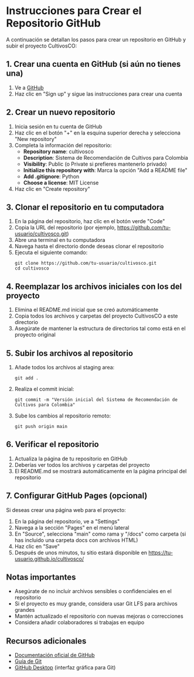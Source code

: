 # Instrucciones para Crear el Repositorio GitHub

A continuación se detallan los pasos para crear un repositorio en GitHub y subir el proyecto CultivosCO:

## 1. Crear una cuenta en GitHub (si aún no tienes una)

1. Ve a [GitHub](https://github.com/)
2. Haz clic en "Sign up" y sigue las instrucciones para crear una cuenta

## 2. Crear un nuevo repositorio

1. Inicia sesión en tu cuenta de GitHub
2. Haz clic en el botón "+" en la esquina superior derecha y selecciona "New repository"
3. Completa la información del repositorio:
   - **Repository name**: cultivosco
   - **Description**: Sistema de Recomendación de Cultivos para Colombia
   - **Visibility**: Public (o Private si prefieres mantenerlo privado)
   - **Initialize this repository with**: Marca la opción "Add a README file"
   - **Add .gitignore**: Python
   - **Choose a license**: MIT License
4. Haz clic en "Create repository"

## 3. Clonar el repositorio en tu computadora

1. En la página del repositorio, haz clic en el botón verde "Code"
2. Copia la URL del repositorio (por ejemplo, https://github.com/tu-usuario/cultivosco.git)
3. Abre una terminal en tu computadora
4. Navega hasta el directorio donde deseas clonar el repositorio
5. Ejecuta el siguiente comando:
   ```
   git clone https://github.com/tu-usuario/cultivosco.git
   cd cultivosco
   ```

## 4. Reemplazar los archivos iniciales con los del proyecto

1. Elimina el README.md inicial que se creó automáticamente
2. Copia todos los archivos y carpetas del proyecto CultivosCO a este directorio
3. Asegúrate de mantener la estructura de directorios tal como está en el proyecto original

## 5. Subir los archivos al repositorio

1. Añade todos los archivos al staging area:
   ```
   git add .
   ```
2. Realiza el commit inicial:
   ```
   git commit -m "Versión inicial del Sistema de Recomendación de Cultivos para Colombia"
   ```
3. Sube los cambios al repositorio remoto:
   ```
   git push origin main
   ```

## 6. Verificar el repositorio

1. Actualiza la página de tu repositorio en GitHub
2. Deberías ver todos los archivos y carpetas del proyecto
3. El README.md se mostrará automáticamente en la página principal del repositorio

## 7. Configurar GitHub Pages (opcional)

Si deseas crear una página web para el proyecto:

1. En la página del repositorio, ve a "Settings"
2. Navega a la sección "Pages" en el menú lateral
3. En "Source", selecciona "main" como rama y "/docs" como carpeta (si has incluido una carpeta docs con archivos HTML)
4. Haz clic en "Save"
5. Después de unos minutos, tu sitio estará disponible en https://tu-usuario.github.io/cultivosco/

## Notas importantes

- Asegúrate de no incluir archivos sensibles o confidenciales en el repositorio
- Si el proyecto es muy grande, considera usar Git LFS para archivos grandes
- Mantén actualizado el repositorio con nuevas mejoras o correcciones
- Considera añadir colaboradores si trabajas en equipo

## Recursos adicionales

- [Documentación oficial de GitHub](https://docs.github.com/)
- [Guía de Git](https://git-scm.com/book/en/v2)
- [GitHub Desktop](https://desktop.github.com/) (interfaz gráfica para Git)
